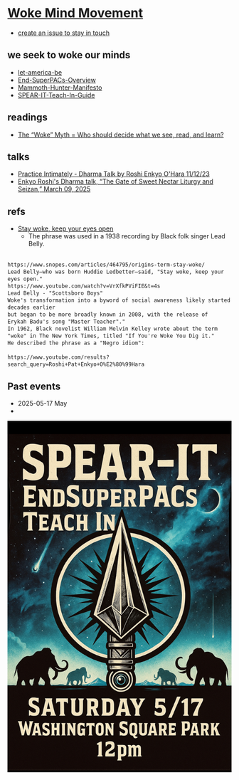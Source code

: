 # [Woke Mind Movement](https://github.com/Woke-Mind/Movement)

- [create an issue to stay in touch](https://github.com/Woke-Mind/Movement/issues)

## we seek to woke our minds

- [let-america-be](https://jht9629-nyu.github.io/let-america-be/src/qrcode/?group=s1)
- [End-SuperPACs-Overview](spearit/End-SuperPACs-Overview.pdf)
- [Mammoth-Hunter-Manifesto](spearit/Mammoth-Hunter-Manifesto.pdf)
- [SPEAR-IT-Teach-In-Guide](spearit/SPEAR-IT-Teach-In-Guide.pdf)

## readings

- [The “Woke” Myth = Who should decide what we see, read, and learn?](https://open.substack.com/pub/robertreich/p/who-decides-what-we-know-and-learn)

## talks

- [Practice Intimately - Dharma Talk by Roshi Enkyo O'Hara 11/12/23](https://www.youtube.com/watch?v=evrbqpSiY4g)
- [Enkyo Roshi's Dharma talk, “The Gate of Sweet Nectar Liturgy and Seizan,” March 09, 2025](https://www.youtube.com/watch?v=zj91wwZH9qM)

## refs

- [Stay woke, keep your eyes open](https://www.snopes.com/articles/464795/origins-term-stay-woke/)
  - The phrase was used in a 1938 recording by Black folk singer Lead Belly.

```

https://www.snopes.com/articles/464795/origins-term-stay-woke/
Lead Belly—who was born Huddie Ledbetter—said, "Stay woke, keep your eyes open."
https://www.youtube.com/watch?v=VrXfkPViFIE&t=4s
Lead Belly - "Scottsboro Boys"
Woke's transformation into a byword of social awareness likely started decades earlier
but began to be more broadly known in 2008, with the release of
Erykah Badu's song "Master Teacher"."
In 1962, Black novelist William Melvin Kelley wrote about the term "woke" in The New York Times, titled "If You're Woke You Dig it."
He described the phrase as a "Negro idiom":

https://www.youtube.com/results?search_query=Roshi+Pat+Enkyo+O%E2%80%99Hara

```
## Past events

- 2025-05-17 May
- 
![Spearit May 17 Flyer.jpeg](spearit/Spearit-May-17-Flyer.jpeg)


